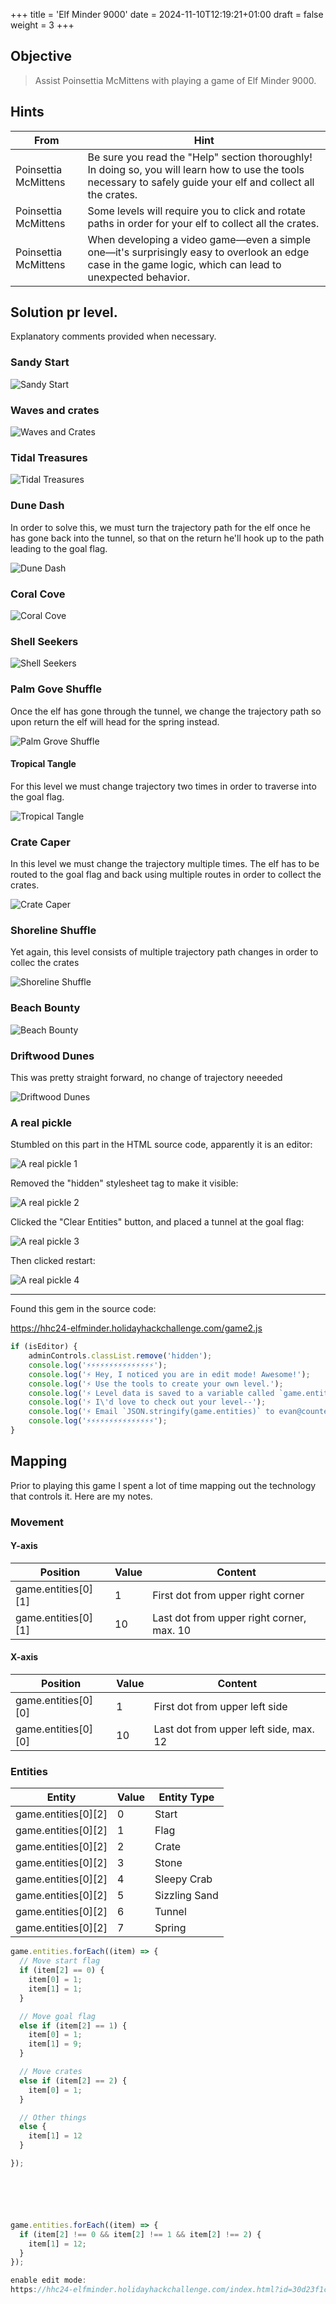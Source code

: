 +++
title = 'Elf Minder 9000'
date = 2024-11-10T12:19:21+01:00
draft = false
weight = 3
+++

## Objective

> Assist Poinsettia McMittens with playing a game of Elf Minder 9000.

## Hints

| From | Hint |
| ---- | ---- |
| Poinsettia McMittens | Be sure you read the "Help" section thoroughly! In doing so, you will learn how to use the tools necessary to safely guide your elf and collect all the crates. |
| Poinsettia McMittens | Some levels will require you to click and rotate paths in order for your elf to collect all the crates. |
| Poinsettia McMittens | When developing a video game—even a simple one—it's surprisingly easy to overlook an edge case in the game logic, which can lead to unexpected behavior. |

## Solution pr level.

Explanatory comments provided when necessary.

### Sandy Start

![Sandy Start](/images/prologue/elf-minder-9000-sandy-start.png)

### Waves and crates

![Waves and Crates](/images/prologue/elf-minder-9000-waves-and-crates.png)

### Tidal Treasures

![Tidal Treasures](/images/prologue/elf-minder-9000-tidal-treasures.png)

### Dune Dash

In order to solve this, we must turn the trajectory path for the elf once he has gone back into the tunnel, so that on the return he'll hook up to the path leading to the goal flag.

![Dune Dash](/images/prologue/elf-minder-9000-dune-dash.png)

### Coral Cove

![Coral Cove](/images/prologue/elf-minder-9000-coral-cove.png)

### Shell Seekers

![Shell Seekers](/images/prologue/elf-minder-9000-shell-seekers.png)

### Palm Gove Shuffle

Once the elf has gone through the tunnel, we change the trajectory path so upon return the elf will head for the spring instead.

![Palm Grove Shuffle](/images/prologue/elf-minder-9000-palm-grove-shuffle.png)

#### Tropical Tangle

For this level we must change trajectory two times in order to traverse into the goal flag.

![Tropical Tangle](/images/prologue/elf-minder-9000-tropical-tangle.png)

### Crate Caper

In this level we must change the trajectory multiple times. The elf has to be routed to the goal flag and back using multiple routes in order to collect the crates. 

![Crate Caper](/images/prologue/elf-minder-9000-crate-caper.png)

### Shoreline Shuffle

Yet again, this level consists of multiple trajectory path changes in order to collec the crates

![Shoreline Shuffle](/images/prologue/elf-minder-9000-shoreline-shuffle.png)

### Beach Bounty

![Beach Bounty](/images/prologue/elf-minder-9000-beach-bounty.png)

### Driftwood Dunes

This was pretty straight forward, no change of trajectory neeeded

![Driftwood Dunes](/images/prologue/elf-minder-9000-driftwood-dunes.png)

### A real pickle

Stumbled on this part in the HTML source code, apparently it is an editor:

![A real pickle 1](/images/prologue/elf-minder-9000-a-real-pickle-1.png)

Removed the "hidden" stylesheet tag to make it visible:

![A real pickle 2](/images/prologue/elf-minder-9000-a-real-pickle-2.png)

Clicked the "Clear Entities" button, and placed a tunnel at the goal flag: 

![A real pickle 3](/images/prologue/elf-minder-9000-a-real-pickle-3.png)

Then clicked restart:

![A real pickle 4](/images/prologue/elf-minder-9000-a-real-pickle-4.png)

















---

Found this gem in the source code: 

https://hhc24-elfminder.holidayhackchallenge.com/game2.js

```javascript
if (isEditor) {
    adminControls.classList.remove('hidden');
    console.log('⚡⚡⚡⚡⚡⚡⚡⚡⚡⚡⚡⚡⚡⚡⚡');
    console.log('⚡ Hey, I noticed you are in edit mode! Awesome!');
    console.log('⚡ Use the tools to create your own level.');
    console.log('⚡ Level data is saved to a variable called `game.entities`.');
    console.log('⚡ I\'d love to check out your level--');
    console.log('⚡ Email `JSON.stringify(game.entities)` to evan@counterhack.com');
    console.log('⚡⚡⚡⚡⚡⚡⚡⚡⚡⚡⚡⚡⚡⚡⚡');
}
```

## Mapping

Prior to playing this game I spent a lot of time mapping out the technology that controls it. Here are my notes.

### Movement

#### Y-axis

| Position | Value | Content |
| -------- | ----- | ------- |
| game.entities[0][1] | 1 | First dot from upper right corner |
| game.entities[0][1] | 10 | Last dot from upper right corner, max. 10 |


#### X-axis

| Position | Value | Content |
| -------- | ----- | ------- |
| game.entities[0][0] | 1 | First dot from upper left side |
| game.entities[0][0] | 10 | Last dot from upper left side, max. 12 |

### Entities

| Entity | Value | Entity Type | 
| --- | --- | --- |
| game.entities[0][2] | 0 | Start  |
| game.entities[0][2] | 1 | Flag  |
| game.entities[0][2] | 2 | Crate  |
| game.entities[0][2] | 3 | Stone |
| game.entities[0][2] | 4 | Sleepy Crab  |
| game.entities[0][2] | 5 | Sizzling Sand  |
| game.entities[0][2] | 6 | Tunnel  |
| game.entities[0][2] | 7 | Spring  |



```javascript
game.entities.forEach((item) => {
  // Move start flag
  if (item[2] == 0) {
    item[0] = 1;
    item[1] = 1;
  }

  // Move goal flag
  else if (item[2] == 1) {
    item[0] = 1;
    item[1] = 9;
  }

  // Move crates
  else if (item[2] == 2) {
    item[0] = 1;
  }

  // Other things
  else {
    item[1] = 12
  }

});






game.entities.forEach((item) => {
  if (item[2] !== 0 && item[2] !== 1 && item[2] !== 2) {
    item[1] = 12;
  }
});

enable edit mode:
https://hhc24-elfminder.holidayhackchallenge.com/index.html?id=30d23f1c-4d17-4646-8475-f8ed051fbaf2&level=Sandy%20Start&edit=1





```